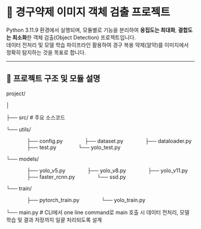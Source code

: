 # 💊 경구약제 이미지 객체 검출 프로젝트

Python 3.11.9 환경에서 실행되며, 모듈별로 기능을 분리하여 **응집도는 최대화**, **결합도는 최소화**한 객체 검출(Object Detection) 프로젝트입니다.  
데이터 전처리 및 모델 학습 파이프라인 활용하여 경구 복용 약제(알약)를 이미지에서 정확히 탐지하는 것을 목표로 합니다.

---

## 🧱 프로젝트 구조 및 모듈 설명

project/

│

├── src/                   # 주요 소스코드

└── utils/

<span>
&nbsp;&nbsp;&nbsp;&nbsp;&nbsp;&nbsp;&nbsp;&nbsp;&nbsp;&nbsp;&nbsp;&nbsp;&nbsp;
</span>├── config.py

<span>
&nbsp;&nbsp;&nbsp;&nbsp;&nbsp;&nbsp;&nbsp;&nbsp;&nbsp;&nbsp;&nbsp;&nbsp;&nbsp;
</span>├── dataset.py

<span>
&nbsp;&nbsp;&nbsp;&nbsp;&nbsp;&nbsp;&nbsp;&nbsp;&nbsp;&nbsp;&nbsp;&nbsp;&nbsp;
</span>├── dataloader.py

<span>
&nbsp;&nbsp;&nbsp;&nbsp;&nbsp;&nbsp;&nbsp;&nbsp;&nbsp;&nbsp;&nbsp;&nbsp;&nbsp;
</span>├── test.py

<span>
&nbsp;&nbsp;&nbsp;&nbsp;&nbsp;&nbsp;&nbsp;&nbsp;&nbsp;&nbsp;&nbsp;&nbsp;&nbsp;
</span>└── yolo_test.py

└── models/

<span>
&nbsp;&nbsp;&nbsp;&nbsp;&nbsp;&nbsp;&nbsp;&nbsp;&nbsp;&nbsp;&nbsp;&nbsp;&nbsp;
</span>├── yolo_v5.py

<span>
&nbsp;&nbsp;&nbsp;&nbsp;&nbsp;&nbsp;&nbsp;&nbsp;&nbsp;&nbsp;&nbsp;&nbsp;&nbsp;
</span>├── yolo_v8.py

<span>
&nbsp;&nbsp;&nbsp;&nbsp;&nbsp;&nbsp;&nbsp;&nbsp;&nbsp;&nbsp;&nbsp;&nbsp;&nbsp;
</span>├── yolo_v11.py

<span>
&nbsp;&nbsp;&nbsp;&nbsp;&nbsp;&nbsp;&nbsp;&nbsp;&nbsp;&nbsp;&nbsp;&nbsp;&nbsp;
</span>├── faster_rcnn.py

<span>
&nbsp;&nbsp;&nbsp;&nbsp;&nbsp;&nbsp;&nbsp;&nbsp;&nbsp;&nbsp;&nbsp;&nbsp;&nbsp;
</span>└── ssd.py

└── train/

<span>
&nbsp;&nbsp;&nbsp;&nbsp;&nbsp;&nbsp;&nbsp;&nbsp;&nbsp;&nbsp;&nbsp;&nbsp;&nbsp;
</span>├── pytorch_train.py

<span>
&nbsp;&nbsp;&nbsp;&nbsp;&nbsp;&nbsp;&nbsp;&nbsp;&nbsp;&nbsp;&nbsp;&nbsp;&nbsp;
</span>└── yolo_train.py



└── main.py            # CLI에서 one line command로 main 호출 시 데이터 전처리, 모델 학습 및 결과 저장까지 일괄 처리되도록 설계